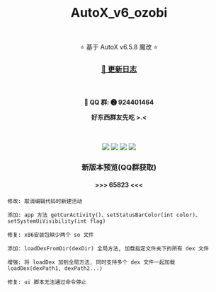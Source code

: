 <br />

<h1 align="center">AutoX_v6_ozobi</h1>

<br />

<p align="center">⭐ 基于 AutoX v6.5.8 魔改 ⭐</p>

<h3 align="center">
    <a href="./CHANGELOG.md">📖 更新日志</a>
</h3>

<br />

<h4>
    <p align="center">💬 QQ 群: ➋ 924401464 </p>
    <p align="center"> 好东西群友先吃 >.< </p>
</h4>

<br />

<p align="center">
    <img src="https://img.shields.io/github/stars/ozobiozobi/Autoxjs_v6_ozobi?style=plastic"/>
    <img src="https://img.shields.io/github/forks/ozobiozobi/Autoxjs_v6_ozobi?style=plastic"/>
    <img src="https://img.shields.io/github/issues/ozobiozobi/Autoxjs_v6_ozobi?style=plastic"/>
    <img src="https://img.shields.io/github/repo-size/ozobiozobi/Autoxjs_v6_ozobi?style=plastic"/>
</p>

<h3 align="center">新版本预览(QQ群获取)</h3>
<h4 align="center"> >>> 65823 <<<  </h4>

<p>

    修改: 取消编辑代码时新建活动
    
    添加: app 方法 getCurActivity()、setStatusBarColor(int color)、setSystemUiVisibility(int flag)
    
    修复: x86安装包缺少两个 so 文件
    
    添加: loadDexFromDir(dexDir) 全局方法, 加载指定文件夹下的所有 dex 文件 
    
    增强: 将 loadDex 加到全局方法, 同时支持多个 dex 文件一起加载 loadDex(dexPath1, dexPath2...)
    
    修复: ui 脚本无法通过命令停止
</p>

<br />
